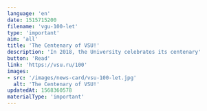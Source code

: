 ```yaml
---
language: 'en'
date: 1515715200
filename: 'vgu-100-let'
type: 'important'
aim: 'all'
title: 'The Centenary of VSU!'
description: 'In 2018, the University celebrates its centenary'
button: 'Read'
link: 'https://vsu.ru/100'
images:
- src: '/images/news-card/vsu-100-let.jpg'
  alt: 'The Centenary of VSU!'
updatedAt: 1568360578
materialType: 'important'
---
```


